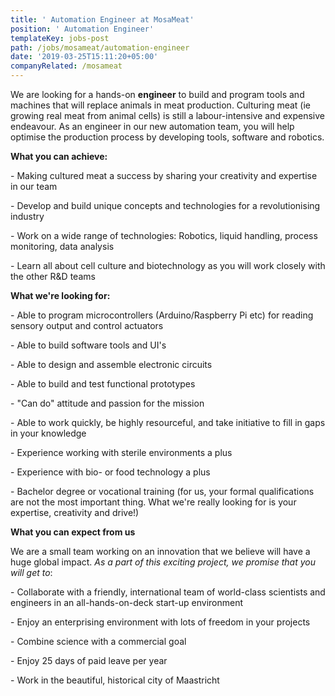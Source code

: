 ```yaml
---
title: ' Automation Engineer at MosaMeat'
position: ' Automation Engineer'
templateKey: jobs-post
path: /jobs/mosameat/automation-engineer
date: '2019-03-25T15:11:20+05:00'
companyRelated: /mosameat
---
```

We are looking for a hands-on **engineer** to build and program tools and machines that will replace animals in meat production. Culturing meat (ie growing real meat from animal cells) is still a labour-intensive and expensive endeavour. As an engineer in our new automation team, you will help optimise the production process by developing tools, software and robotics. 

**What you can achieve:**

\- Making cultured meat a success by sharing your creativity and expertise in our team

\- Develop and build unique concepts and technologies for a revolutionising industry

\- Work on a wide range of technologies: Robotics, liquid handling, process monitoring, data analysis

\- Learn all about cell culture and biotechnology as you will work closely with the other R&D teams

**What we're looking for:**

\- Able to program microcontrollers (Arduino/Raspberry Pi etc) for reading sensory output and control actuators 

\- Able to build software tools and UI's

\- Able to design and assemble electronic circuits

\- Able to build and test functional prototypes

\- "Can do" attitude and passion for the mission

\- Able to work quickly, be highly resourceful, and take initiative to fill in gaps in your knowledge

\- Experience working with sterile environments a plus 

\- Experience with bio- or food technology a plus

\- Bachelor degree or vocational training (for us, your formal qualifications are not the most important thing. What we're really looking for is your expertise, creativity and drive!)

**What you can expect from us**

We are a small team working on an innovation that we believe will have a huge global impact. _As a part of this exciting project, we promise that you will get to_:

\- Collaborate with a friendly, international team of world-class scientists and engineers in an all-hands-on-deck start-up environment

\- Enjoy an enterprising environment with lots of freedom in your projects 

\- Combine science with a commercial goal

\- Enjoy 25 days of paid leave per year

\- Work in the beautiful, historical city of Maastricht
